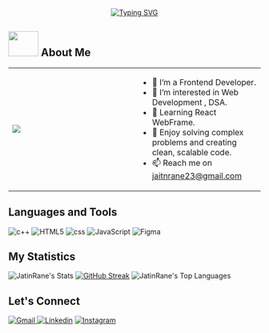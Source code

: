<div align="center">
 <a href="https://git.io/typing-svg"><img src="https://readme-typing-svg.herokuapp.com?font=Fira+Code&weight=500&size=30&pause=1000&width=435&lines=Hii+I'am+Jatin+Rane" alt="Typing SVG" /></a>
</div>

## <img src="https://media.giphy.com/media/3owyplYLWlGFQk9mF2/giphy.gif?cid=790b7611typfjrloiycgztdoxvozb9lqfmob7utw5j0x28yo&ep=v1_stickers_search&rid=giphy.gif&ct=s" width="60" height="50"> About Me

<table align="center">
  <tr >
<td width="50%" align="left" >
      <img src="https://media.giphy.com/media/v1.Y2lkPTc5MGI3NjExZXdicG1oazN6dHE0dGY1dWlmbmpsOXRnMzVuZm13eW5saTVwcTJuMiZlcD12MV9naWZzX3NlYXJjaCZjdD1n/RbDKaczqWovIugyJmW/giphy.gif">
</td>
<td width="50%">
 
- 🔭 I’m a Frontend Developer.
- 👀 I’m interested in Web Development , DSA.
- 🌱 Learning React WebFrame.
- 🧩 Enjoy solving complex problems and creating clean, scalable code.
- 📫 Reach me on jaitnrane23@gmail.com
      
</td>
</tr>
</table>

## Languages and Tools
![c++](https://img.shields.io/badge/c%2B%2B-blue?style=for-the-badge&logo=c%2B%2B&logoSize=amd) ![HTML5](https://img.shields.io/badge/html5-%23E34F26.svg?style=for-the-badge&logo=html5&logoColor=white)  ![css](https://img.shields.io/badge/css-blue?style=for-the-badge&logo=css3&logoSize=amd) ![JavaScript](https://img.shields.io/badge/javascript-%23323330.svg?style=for-the-badge&logo=javascript&logoColor=%23F7DF1E) ![Figma](https://img.shields.io/badge/Figma-%2326262e?style=for-the-badge&logo=figma&logoSize=amd)


## My Statistics
![JatinRane's Stats](https://github-readme-stats.vercel.app/api?username=jatinrane14&theme=tokyonight&show_icons=true&hide_border=true&count_private=false)
[![GitHub Streak](https://streak-stats.demolab.com?user=jatinrane14&theme=tokyonight&hide_border=true)](https://git.io/streak-stats)
![JatinRane's Top Languages](https://github-readme-stats.vercel.app/api/top-langs/?username=jatinrane14&theme=tokyonight&show_icons=true&hide_border=true&layout=compact)
<br>


## Let's Connect
[![Gmail](https://img.shields.io/badge/Gmail-%23dd4966?style=social&logo=gmail&logoSize=amd)
](jatinrane23@gmail.com)
[![Linkedin](https://img.shields.io/badge/linkedin-blue?style=social&logo=linkedin&logoSize=amd)](https://www.linkedin.com/in/jatinrane)
[![Instagram](https://img.shields.io/badge/instagram-%23983dbc?style=social&logo=instagram&logoSize=amd)](https://www.instagram.com/jatinrane_14)
